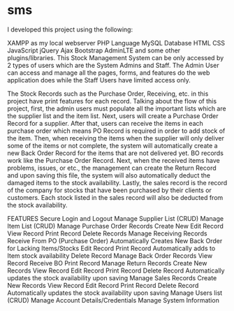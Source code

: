 # sms
I developed this project using the following:

XAMPP as my local webserver
PHP Language
MySQL Database
HTML
CSS
JavaScript
jQuery
Ajax
Bootstrap
AdminLTE
and some other plugins/libraries.
This Stock Management System can be only accessed by 2 types of users which are the System Admins and Staff. The Admin User can access and manage all the pages, forms, and features do the web application does while the Staff Users have limited access only.

The Stock Records such as the Purchase Order, Receiving, etc. in this project have print features for each record. Talking about the flow of this project, first, the admin users must populate all the important lists which are the supplier list and the item list. Next, users will create a Purchase Order Record for a supplier. After that, users can receive the items in each purchase order which means PO Record is required in order to add stock of the item. Then, when receiving the items when the supplier will only deliver some of the items or not complete, the system will automatically create a new Back Order Record for the items that are not delivered yet. BO records work like the Purchase Order Record. Next, when the received items have problems, issues, or etc., the management can create the Return Record and upon saving this file, the system will also automatically deduct the damaged items to the stock availability. Lastly, the sales record is the record of the company for stocks that have been purchased by their clients or customers. Each stock listed in the sales record will also be deducted from the stock availability.

FEATURES
Secure Login and Logout
Manage Supplier List (CRUD)
Manage Item List (CRUD)
Manage Purchase Order Records
Create New
Edit Record
View Record
Print Record
Delete Records
Manage Receiving Records
Receive From PO (Purchase Order)
Automatically Creates New Back Order for Lacking Items/Stocks
Edit Record
Print Record
Automatically adds to Item stock availability
Delete Record
Manage Back Order Records
View Record
Receive BO
Print Record
Manage Return Records
Create New Records
View Record
Edit Record
Print Record
Delete Record
Automatically updates the stock availability upon saving
Manage Sales Records
Create New Records
View Record
Edit Record
Print Record
Delete Record
Automatically updates the stock availability upon saving
Manage Users list (CRUD)
Manage Account Details/Credentials
Manage System Information
